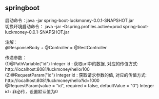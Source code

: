 ## springboot
启动命令：java -jar spring-boot-luckmoney-0.0.1-SNAPSHOT.jar        
切换环境启动命令： java -jar -Dspring.profiles.active=prod spring-boot-luckmoney-0.0.1-SNAPSHOT.jar      

注解：    
@ResponseBody + @Controller = @RestController    

传递参数：    
(1)@PathVariable("id") Integer id : 获取url中的数据, 对应的传值方式: http://localhost:8081/luckmoney/hello/100    
(2)@RequestParam("id") Integer id : 获取请求参数的值, 对应的传值方式: http://localhost:8081/luckmoney/hello?id=1000    
@RequestParam(value = "id", required = false, defaultValue = "0") Integer id  : 非必传，设置默认值为0




